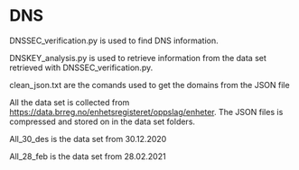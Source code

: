 # DNS

DNSSEC_verification.py is used to find DNS information.

DNSKEY_analysis.py is used to retrieve information from the data set retrieved with DNSSEC_verification.py.

clean_json.txt are the comands used to get the domains from the JSON file

All the data set is collected from https://data.brreg.no/enhetsregisteret/oppslag/enheter.
The JSON files is compressed and stored on in the data set folders.

All_30_des is the data set from 30.12.2020

All_28_feb is the data set from 28.02.2021
